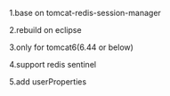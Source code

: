 
1.base on tomcat-redis-session-manager

2.rebuild on eclipse

3.only for tomcat6(6.44 or below)

4.support redis sentinel

5.add userProperties

